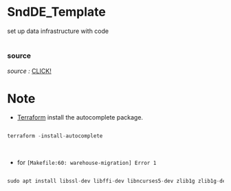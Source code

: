 # SndDE_Template
set up data infrastructure with code

# <h3>source</h3>
*source :* [CLICK!](https://github.com/josephmachado/data_engineering_project_template)

# Note

- [Terraform](https://developer.hashicorp.com/terraform/tutorials/aws-get-started/install-cli) install the autocomplete package.
```python

terraform -install-autocomplete

```

<br>

- for ```[Makefile:60: warehouse-migration] Error 1```
```python

sudo apt install libssl-dev libffi-dev libncurses5-dev zlib1g zlib1g-dev libreadline-dev libbz2-dev libsqlite3-dev make gcc

```
